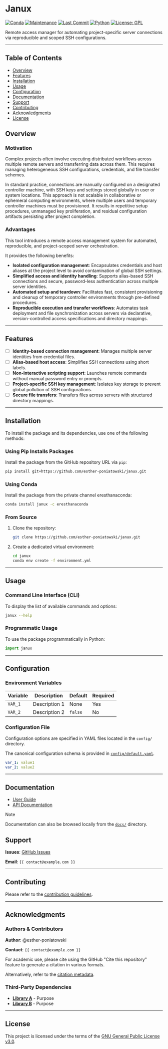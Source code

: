 # Janux

[![Conda](https://img.shields.io/badge/conda-eresthanaconda--channel-blue)](#installation)
[![Maintenance](https://img.shields.io/maintenance/yes/2025)]()
[![Last Commit](https://img.shields.io/github/last-commit/esther-poniatowski/architekta)](https://github.com/esther-poniatowski/architekta/commits/main)
[![Python](https://img.shields.io/badge/python-supported-blue)](https://www.python.org/)
[![License: GPL](https://img.shields.io/badge/License-GPL-yellow.svg)](https://opensource.org/licenses/GPL-3.0)

Remote access manager for automating project-specific server connections via reproducible and scoped
SSH configurations.

---

## Table of Contents

- [Overview](#overview)
- [Features](#features)
- [Installation](#installation)
- [Usage](#usage)
- [Configuration](#configuration)
- [Documentation](#documentation)
- [Support](#support)
- [Contributing](#contributing)
- [Acknowledgments](#acknowledgments)
- [License](#license)

## Overview

### Motivation

Complex projects often involve executing distributed workflows across multiple remote servers and
transferring data across them. This requires managing heterogeneous SSH configurations, credentials,
and file transfer schemes.

In standard practice, connections are manually configured on a designated controller machine, with
SSH keys and settings stored globally in user or system locations. This approach is not scalable in
collaborative or ephemeral computing environments, where multiple users and temporary controller
machines must be provisioned. It results in repetitive setup procedures, unmanaged key
proliferation, and residual configuration artifacts persisting after project completion.

### Advantages

This tool introduces a remote access management system for automated, reproducible, and
project-scoped server orchestration.

It provides the following benefits:

- **Isolated configuration management**: Encapsulates credentials and host aliases at the project
  level to avoid contamination of global SSH settings.
- **Simplified access and identity handling**: Supports alias-based SSH connections and secure,
  password-less authentication across multiple server identities.
- **Automated setup and teardown**: Facilitates fast, consistent provisioning and cleanup of
  temporary controller environments through pre-defined procedures.
- **Reproducible execution and transfer workflows**: Automates task deployment and file
synchronization across servers via declarative, version-controlled access specifications and
directory mappings.

---

## Features

- [ ] **Identity-based connection management**: Manages multiple server identities from credential
  files.
- [ ] **Alias-based host access**: Simplifies SSH connections using short labels.
- [ ] **Non-interactive scripting support**: Launches remote commands without manual password entry
  or prompts.
- [ ] **Project-specific SSH key management**: Isolates key storage to prevent global pollution of
  SSH configurations.
- [ ] **Secure file transfers**: Transfers files across servers with structured directory mappings.

---

## Installation

To install the package and its dependencies, use one of the following methods:

### Using Pip Installs Packages

Install the package from the GitHub repository URL via `pip`:

```bash
pip install git+https://github.com/esther-poniatowski/janux.git
```

### Using Conda

Install the package from the private channel eresthanaconda:

```bash
conda install janux -c eresthanaconda
```

### From Source

1. Clone the repository:

      ```bash
      git clone https://github.com/esther-poniatowski/janux.git
      ```

2. Create a dedicated virtual environment:

      ```bash
      cd janux
      conda env create -f environment.yml
      ```

---

## Usage

### Command Line Interface (CLI)

To display the list of available commands and options:

```sh
janux --help
```

### Programmatic Usage

To use the package programmatically in Python:

```python
import janux
```

---

## Configuration

### Environment Variables

|Variable|Description|Default|Required|
|---|---|---|---|
|`VAR_1`|Description 1|None|Yes|
|`VAR_2`|Description 2|`false`|No|

### Configuration File

Configuration options are specified in YAML files located in the `config/` directory.

The canonical configuration schema is provided in [`config/default.yaml`](config/default.yaml).

```yaml
var_1: value1
var_2: value2
```

---

## Documentation

- [User Guide](https://esther-poniatowski.github.io/janux/guide/)
- [API Documentation](https://esther-poniatowski.github.io/janux/api/)

> [!NOTE]
> Documentation can also be browsed locally from the [`docs/`](docs/) directory.

## Support

**Issues**: [GitHub Issues](https://github.com/esther-poniatowski/janux/issues)

**Email**: `{{ contact@example.com }}`

---

## Contributing

Please refer to the [contribution guidelines](CONTRIBUTING.md).

---

## Acknowledgments

### Authors & Contributors

**Author**: @esther-poniatowski

**Contact**: `{{ contact@example.com }}`

For academic use, please cite using the GitHub "Cite this repository" feature to
generate a citation in various formats.

Alternatively, refer to the [citation metadata](CITATION.cff).

### Third-Party Dependencies

- **[Library A](link)** - Purpose
- **[Library B](link)** - Purpose

---

## License

This project is licensed under the terms of the [GNU General Public License v3.0](LICENSE).
